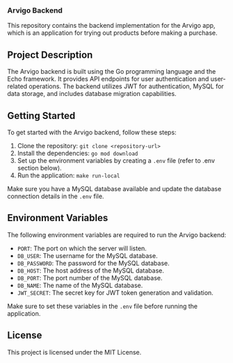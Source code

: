 ### Arvigo Backend

This repository contains the backend implementation for the Arvigo app, which is an application for trying out products before making a purchase.

## Project Description

The Arvigo backend is built using the Go programming language and the Echo framework. It provides API endpoints for user authentication and user-related operations. The backend utilizes JWT for authentication, MySQL for data storage, and includes database migration capabilities.

## Getting Started

To get started with the Arvigo backend, follow these steps:

1. Clone the repository: `git clone <repository-url>`
2. Install the dependencies: `go mod download`
3. Set up the environment variables by creating a `.env` file (refer to .env section below).
4. Run the application: `make run-local`

Make sure you have a MySQL database available and update the database connection details in the `.env` file.

## Environment Variables

The following environment variables are required to run the Arvigo backend:

- `PORT`: The port on which the server will listen.
- `DB_USER`: The username for the MySQL database.
- `DB_PASSWORD`: The password for the MySQL database.
- `DB_HOST`: The host address of the MySQL database.
- `DB_PORT`: The port number of the MySQL database.
- `DB_NAME`: The name of the MySQL database.
- `JWT_SECRET`: The secret key for JWT token generation and validation.

Make sure to set these variables in the `.env` file before running the application.

## License

This project is licensed under the MIT License.